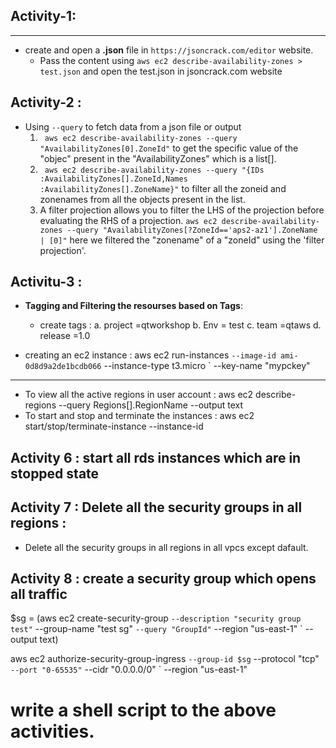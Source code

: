 ## Activity-1:
---------------
* create and open a **.json** file in `https://jsoncrack.com/editor` website.
  * Pass the content using `aws ec2 describe-availability-zones > test.json` and open the test.json in jsoncrack.com website
## Activity-2 :
* Using `--query` to fetch data from a json file or output 
   1. ` aws ec2 describe-availability-zones --query "AvailabilityZones[0].ZoneId"` to get the specific value of the "objec" present in the "AvailabilityZones" which is a list[].
   2. ` aws ec2 describe-availability-zones --query "{IDs :AvailabilityZones[].ZoneId,Names :AvailabilityZones[].ZoneName}"` to filter all the zoneid and zonenames from all the objects present in the list.
   3. A filter projection allows you to filter the LHS of the projection before evaluating the RHS of a projection.
   `aws ec2 describe-availability-zones --query "AvailabilityZones[?ZoneId=='aps2-az1'].ZoneName | [0]"` here we filtered the "zonename" of a "zoneId" using the 'filter projection'.
## Activitu-3 :
* **Tagging and Filtering the resourses based on Tags**:
  * create tags :
     a. project =qtworkshop
     b. Env = test
     c. team =qtaws
     d. release =1.0

* creating an ec2 instance :
   aws ec2 run-instances `
    --image-id ami-0d8d9a2de1bcdb066 `
    --instance-type t3.micro `
    --key-name "mypckey"
------------
* To view all the active regions in user account : 
    aws ec2 describe-regions --query Regions[].RegionName --output text  
* To start and stop and terminate the instances :
  aws ec2 start/stop/terminate-instance --instance-id <id> 
## Activity 6 : start all rds instances which are in stopped state
## Activity 7 : Delete all the security groups in all regions :
* Delete all the security groups in all regions in all vpcs except dafault.
## Activity 8 : create a security group which opens all traffic 

$sg = (aws ec2 create-security-group `
 --description "security group test" `
 --group-name "test sg" `
 --query "GroupId" `
 --region "us-east-1" `
 --output text)

aws ec2 authorize-security-group-ingress `
 --group-id $sg `
 --protocol "tcp" `
 --port "0-65535" ` 
 --cidr "0.0.0.0/0" `
 --region "us-east-1"

# write a shell script to the above activities.


